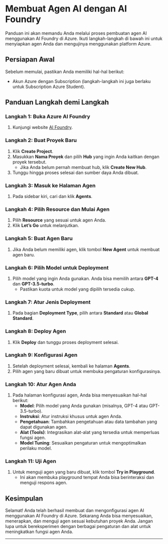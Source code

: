 # Membuat Agen AI dengan AI Foundry

Panduan ini akan memandu Anda melalui proses pembuatan agen AI menggunakan AI Foundry di Azure. Ikuti langkah-langkah di bawah ini untuk menyiapkan agen Anda dan mengujinya menggunakan platform Azure.

## Persiapan Awal

Sebelum memulai, pastikan Anda memiliki hal-hal berikut:

- Akun Azure dengan Subscription (langkah-langkah ini juga berlaku untuk Subscription Azure Student).

## Panduan Langkah demi Langkah

### Langkah 1: Buka Azure AI Foundry

1. Kunjungi website [AI Foundry](https://ai.azure.com/).

### Langkah 2: Buat Proyek Baru

1. Klik **Create Project**.
2. Masukkan **Nama Proyek** dan pilih **Hub** yang ingin Anda kaitkan dengan proyek tersebut.
   - Jika Anda belum pernah membuat hub, klik **Create New Hub**.
3. Tunggu hingga proses selesai dan sumber daya Anda dibuat.

### Langkah 3: Masuk ke Halaman Agen

1. Pada sidebar kiri, cari dan klik **Agents**.

### Langkah 4: Pilih Resource dan Mulai Agen

1. Pilih **Resource** yang sesuai untuk agen Anda.
2. Klik **Let’s Go** untuk melanjutkan.

### Langkah 5: Buat Agen Baru

1. Jika Anda belum memiliki agen, klik tombol **New Agent** untuk membuat agen baru.

### Langkah 6: Pilih Model untuk Deployment

1. Pilih model yang ingin Anda gunakan. Anda bisa memilih antara **GPT-4** dan **GPT-3.5-turbo**.
   - Pastikan kuota untuk model yang dipilih tersedia cukup.

### Langkah 7: Atur Jenis Deployment

1. Pada bagian **Deployment Type**, pilih antara **Standard** atau **Global Standard**.

### Langkah 8: Deploy Agen

1. Klik **Deploy** dan tunggu proses deployment selesai.

### Langkah 9: Konfigurasi Agen

1. Setelah deployment selesai, kembali ke halaman **Agents**.
2. Pilih agen yang baru dibuat untuk membuka pengaturan konfigurasinya.

### Langkah 10: Atur Agen Anda

1. Pada halaman konfigurasi agen, Anda bisa menyesuaikan hal-hal berikut:
   - **Model**: Pilih model yang Anda gunakan (misalnya, GPT-4 atau GPT-3.5-turbo).
   - **Instruksi**: Atur instruksi khusus untuk agen Anda.
   - **Pengetahuan**: Tambahkan pengetahuan atau data tambahan yang dapat digunakan agen.
   - **Alat (Tools)**: Integrasikan alat-alat yang tersedia untuk memperluas fungsi agen.
   - **Model Tuning**: Sesuaikan pengaturan untuk mengoptimalkan perilaku model.

### Langkah 11: Uji Agen

1. Untuk menguji agen yang baru dibuat, klik tombol **Try in Playground**.
   - Ini akan membuka playground tempat Anda bisa berinteraksi dan menguji respons agen.

## Kesimpulan

Selamat! Anda telah berhasil membuat dan mengonfigurasi agen AI menggunakan AI Foundry di Azure. Sekarang Anda bisa menyesuaikan, menerapkan, dan menguji agen sesuai kebutuhan proyek Anda. Jangan lupa untuk bereksperimen dengan berbagai pengaturan dan alat untuk meningkatkan fungsi agen Anda.

---
